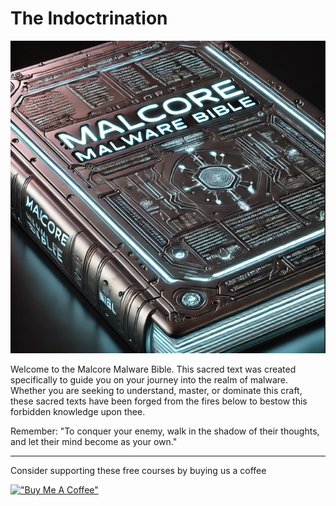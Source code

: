 # The Indoctrination

<div align="center">

<img src=".github/img_2.png" alt="" height="500" width="600">

</div>

Welcome to the Malcore Malware Bible. This sacred text was created specifically to guide you on your journey into the realm of malware. Whether you are seeking to understand, master, or dominate this craft, these sacred texts have been forged from the fires below to bestow this forbidden knowledge upon thee.

Remember: "To conquer your enemy, walk in the shadow of their thoughts, and let their mind become as your own."

---

Consider supporting these free courses by buying us a coffee

[!["Buy Me A Coffee"](https://www.buymeacoffee.com/assets/img/custom_images/orange_img.png)](https://ko-fi.com/malcoreio)
